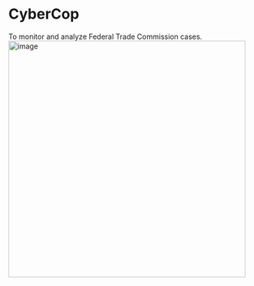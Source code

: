 # CyberCop
To monitor and analyze Federal Trade Commission cases.
<img width="467" alt="image" src="https://user-images.githubusercontent.com/24438550/212457201-6eb9a600-ddca-4fc4-a331-0cf71cfcf4a1.png">
